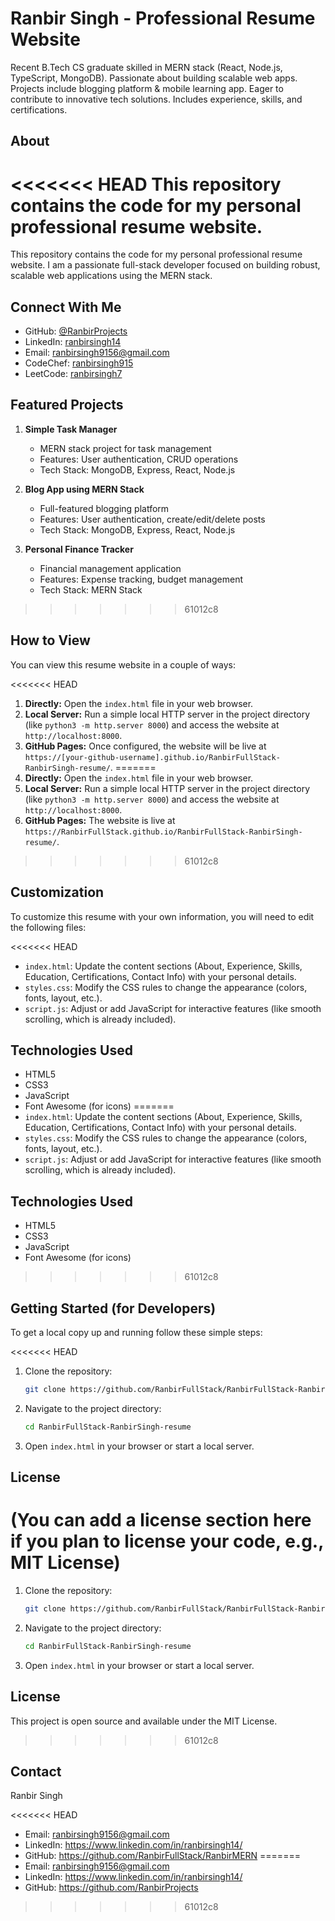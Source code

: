 # Ranbir Singh - Professional Resume Website

Recent B.Tech CS graduate skilled in MERN stack (React, Node.js, TypeScript, MongoDB). Passionate about building scalable web apps. Projects include blogging platform & mobile learning app. Eager to contribute to innovative tech solutions. Includes experience, skills, and certifications.

## About

<<<<<<< HEAD
This repository contains the code for my personal professional resume website.
=======
This repository contains the code for my personal professional resume website. I am a passionate full-stack developer focused on building robust, scalable web applications using the MERN stack.

## Connect With Me

- GitHub: [@RanbirProjects](https://github.com/RanbirProjects)
- LinkedIn: [ranbirsingh14](https://www.linkedin.com/in/ranbirsingh14/)
- Email: ranbirsingh9156@gmail.com
- CodeChef: [ranbirsingh915](https://www.codechef.com/users/ranbirsingh915)
- LeetCode: [ranbirsingh7](https://leetcode.com/u/ranbirsingh7/)

## Featured Projects

1. **Simple Task Manager**
   - MERN stack project for task management
   - Features: User authentication, CRUD operations
   - Tech Stack: MongoDB, Express, React, Node.js

2. **Blog App using MERN Stack**
   - Full-featured blogging platform
   - Features: User authentication, create/edit/delete posts
   - Tech Stack: MongoDB, Express, React, Node.js

3. **Personal Finance Tracker**
   - Financial management application
   - Features: Expense tracking, budget management
   - Tech Stack: MERN Stack
>>>>>>> 61012c8

## How to View

You can view this resume website in a couple of ways:

<<<<<<< HEAD
1.  **Directly:** Open the `index.html` file in your web browser.
2.  **Local Server:** Run a simple local HTTP server in the project directory (like `python3 -m http.server 8000`) and access the website at `http://localhost:8000`.
3.  **GitHub Pages:** Once configured, the website will be live at `https://[your-github-username].github.io/RanbirFullStack-RanbirSingh-resume/`.
=======
1. **Directly:** Open the `index.html` file in your web browser.
2. **Local Server:** Run a simple local HTTP server in the project directory (like `python3 -m http.server 8000`) and access the website at `http://localhost:8000`.
3. **GitHub Pages:** The website is live at `https://RanbirFullStack.github.io/RanbirFullStack-RanbirSingh-resume/`.
>>>>>>> 61012c8

## Customization

To customize this resume with your own information, you will need to edit the following files:

<<<<<<< HEAD
*   `index.html`: Update the content sections (About, Experience, Skills, Education, Certifications, Contact Info) with your personal details.
*   `styles.css`: Modify the CSS rules to change the appearance (colors, fonts, layout, etc.).
*   `script.js`: Adjust or add JavaScript for interactive features (like smooth scrolling, which is already included).

## Technologies Used

*   HTML5
*   CSS3
*   JavaScript
*   Font Awesome (for icons)
=======
* `index.html`: Update the content sections (About, Experience, Skills, Education, Certifications, Contact Info) with your personal details.
* `styles.css`: Modify the CSS rules to change the appearance (colors, fonts, layout, etc.).
* `script.js`: Adjust or add JavaScript for interactive features (like smooth scrolling, which is already included).

## Technologies Used

* HTML5
* CSS3
* JavaScript
* Font Awesome (for icons)
>>>>>>> 61012c8

## Getting Started (for Developers)

To get a local copy up and running follow these simple steps:

<<<<<<< HEAD
1.  Clone the repository:

    ```bash
    git clone https://github.com/RanbirFullStack/RanbirFullStack-RanbirSingh-resume.git
    ```
2.  Navigate to the project directory:

    ```bash
    cd RanbirFullStack-RanbirSingh-resume
    ```
3.  Open `index.html` in your browser or start a local server.

## License

(You can add a license section here if you plan to license your code, e.g., MIT License)
=======
1. Clone the repository:
   ```bash
   git clone https://github.com/RanbirFullStack/RanbirFullStack-RanbirSingh-resume.git
   ```
2. Navigate to the project directory:
   ```bash
   cd RanbirFullStack-RanbirSingh-resume
   ```
3. Open `index.html` in your browser or start a local server.

## License

This project is open source and available under the MIT License.
>>>>>>> 61012c8

## Contact

Ranbir Singh

<<<<<<< HEAD
*   Email: ranbirsingh9156@gmail.com
*   LinkedIn: https://www.linkedin.com/in/ranbirsingh14/
*   GitHub: https://github.com/RanbirFullStack/RanbirMERN
=======
* Email: ranbirsingh9156@gmail.com
* LinkedIn: https://www.linkedin.com/in/ranbirsingh14/
* GitHub: https://github.com/RanbirProjects
>>>>>>> 61012c8
